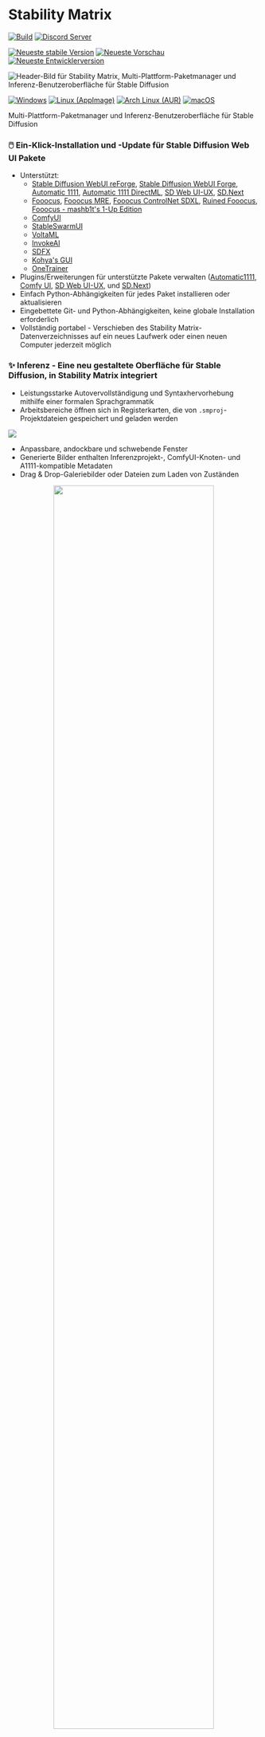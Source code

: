 # Stability Matrix

[![Build](https://github.com/LykosAI/StabilityMatrix/actions/workflows/build.yml/badge.svg)](https://github.com/LykosAI/StabilityMatrix/actions/workflows/build.yml)
[![Discord Server](https://img.shields.io/discord/1115555685476868168?logo=discord&logoColor=white&label=Discord%20Server)](https://discord.com/invite/TUrgfECxHz)

[![Neueste stabile Version](https://img.shields.io/github/v/release/LykosAI/StabilityMatrix?label=Latest%20Stable&link=https%3A%2F%2Fgithub.com%2FLykosAI%2FStabilityMatrix%2Freleases%2Flatest)][release]
[![Neueste Vorschau](https://img.shields.io/badge/dynamic/json?url=https%3A%2F%2Fcdn.lykos.ai%2Fupdate-v3.json&query=%24.updates.preview%5B%22win-x64%22%5D.version&prefix=v&label=Latest%20Preview&color=b57400&cacheSeconds=60&link=https%3A%2F%2Flykos.ai%2Fdownloads)](https://lykos.ai/downloads)
[![Neueste Entwicklerversion](https://img.shields.io/badge/dynamic/json?url=https%3A%2F%2Fcdn.lykos.ai%2Fupdate-v3.json&query=%24.updates.development%5B%22win-x64%22%5D.version&prefix=v&label=Latest%20Dev&color=880c21&cacheSeconds=60&link=https%3A%2F%2Flykos.ai%2Fdownloads)](https://lykos.ai/downloads)

[release]: https://github.com/LykosAI/StabilityMatrix/releases/latest
[download-win-x64]: https://github.com/LykosAI/StabilityMatrix/releases/latest/download/StabilityMatrix-win-x64.zip
[download-linux-appimage-x64]: https://github.com/LykosAI/StabilityMatrix/releases/latest/download/StabilityMatrix-linux-x64.zip
[download-linux-aur-x64]: https://aur.archlinux.org/packages/stabilitymatrix
[download-macos-arm64]: https://github.com/LykosAI/StabilityMatrix/releases/latest/download/StabilityMatrix-macos-arm64.dmg

[auto1111]: https://github.com/AUTOMATIC1111/stable-diffusion-webui
[auto1111-directml]: https://github.com/lshqqytiger/stable-diffusion-webui-directml
[webui-ux]: https://github.com/anapnoe/stable-diffusion-webui-ux
[comfy]: https://github.com/comfyanonymous/ComfyUI
[sdnext]: https://github.com/vladmandic/automatic
[voltaml]: https://github.com/VoltaML/voltaML-fast-stable-diffusion
[invokeai]: https://github.com/invoke-ai/InvokeAI
[fooocus]: https://github.com/lllyasviel/Fooocus
[fooocus-mre]: https://github.com/MoonRide303/Fooocus-MRE
[ruined-fooocus]: https://github.com/runew0lf/RuinedFooocus
[fooocus-controlnet]: https://github.com/fenneishi/Fooocus-ControlNet-SDXL
[kohya-ss]: https://github.com/bmaltais/kohya_ss
[onetrainer]: https://github.com/Nerogar/OneTrainer
[forge]: https://github.com/lllyasviel/stable-diffusion-webui-forge
[stable-swarm]: https://github.com/Stability-AI/StableSwarmUI
[sdfx]: https://github.com/sdfxai/sdfx
[fooocus-mashb1t]: https://github.com/mashb1t/Fooocus
[reforge]: https://github.com/Panchovix/stable-diffusion-webui-reForge

[civitai]: https://civitai.com/
[huggingface]: https://huggingface.co/

![Header-Bild für Stability Matrix, Multi-Plattform-Paketmanager und Inferenz-Benutzeroberfläche für Stable Diffusion](https://cdn.lykos.ai/static/sm-banner-rounded.webp)

[![Windows](https://img.shields.io/badge/Windows%2010,%2011-%230079d5.svg?style=for-the-badge&logo=Windows%2011&logoColor=white)][download-win-x64]
[![Linux (AppImage)](https://img.shields.io/badge/Linux%20(AppImage)-FCC624?style=for-the-badge&logo=linux&logoColor=black)][download-linux-appimage-x64]
[![Arch Linux (AUR)](https://img.shields.io/badge/Arch%20Linux%20(AUR)-1793D1?style=for-the-badge&logo=archlinux&logoColor=white)][download-linux-aur-x64]
[![macOS](https://img.shields.io/badge/mac%20os%20(apple%20silicon)-000000?style=for-the-badge&logo=macos&logoColor=F0F0F0)][download-macos-arm64]

Multi-Plattform-Paketmanager und Inferenz-Benutzeroberfläche für Stable Diffusion

### 🖱️ Ein-Klick-Installation und -Update für Stable Diffusion Web UI Pakete
- Unterstützt:
  - [Stable Diffusion WebUI reForge][reforge], [Stable Diffusion WebUI Forge][forge], [Automatic 1111][auto1111], [Automatic 1111 DirectML][auto1111-directml], [SD Web UI-UX][webui-ux], [SD.Next][sdnext]
  - [Fooocus][fooocus], [Fooocus MRE][fooocus-mre], [Fooocus ControlNet SDXL][fooocus-controlnet], [Ruined Fooocus][ruined-fooocus], [Fooocus - mashb1t's 1-Up Edition][fooocus-mashb1t]
  - [ComfyUI][comfy]
  - [StableSwarmUI][stable-swarm]
  - [VoltaML][voltaml]
  - [InvokeAI][invokeai]
  - [SDFX][sdfx]
  - [Kohya's GUI][kohya-ss]
  - [OneTrainer][onetrainer]
- Plugins/Erweiterungen für unterstützte Pakete verwalten ([Automatic1111][auto1111], [Comfy UI][comfy], [SD Web UI-UX][webui-ux], und [SD.Next][sdnext])
- Einfach Python-Abhängigkeiten für jedes Paket installieren oder aktualisieren
- Eingebettete Git- und Python-Abhängigkeiten, keine globale Installation erforderlich
- Vollständig portabel - Verschieben des Stability Matrix-Datenverzeichnisses auf ein neues Laufwerk oder einen neuen Computer jederzeit möglich

### ✨ Inferenz - Eine neu gestaltete Oberfläche für Stable Diffusion, in Stability Matrix integriert
- Leistungsstarke Autovervollständigung und Syntaxhervorhebung mithilfe einer formalen Sprachgrammatik
- Arbeitsbereiche öffnen sich in Registerkarten, die von `.smproj`-Projektdateien gespeichert und geladen werden

![](https://cdn.lykos.ai/static/sm-banner-inference-rounded.webp)

- Anpassbare, andockbare und schwebende Fenster
- Generierte Bilder enthalten Inferenzprojekt-, ComfyUI-Knoten- und A1111-kompatible Metadaten
- Drag & Drop-Galeriebilder oder Dateien zum Laden von Zuständen

<p align="center">
  <img style="width: 80%; height: 80%" src="https://github.com/LykosAI/StabilityMatrix/assets/13956642/4341cc34-a584-4e9c-bb3b-276009bdae80" alt=""/>
</p>

### 🚀 Launcher mit Syntax-hervorgehobenen Terminalemulator, geroutete GUI-Eingabeaufforderungen
- Startargumente-Editor mit vordefinierten oder benutzerdefinierten Optionen für jede Paketinstallation
- Konfigurierbare Umgebungsvariablen

<p align="center">
  <img style="width: 80%; height: 80%" src="https://github.com/LykosAI/StabilityMatrix/assets/13956642/75456866-9d95-47c6-8c0a-fdc19443ee02" alt=""/>
</p>

### 🗃️ Checkpoint-Manager, konfiguriert zur gemeinsamen Nutzung durch alle Paketinstallationen
- Option zum Auffinden von CivitAI-Metadaten und Vorschaubildern für neue lokale Importe

### ☁️ Modell-Browser zum Importieren von [CivitAI][civitai] und [HuggingFace][huggingface]
- Automatischer Import in den zugehörigen Modellordner, abhängig vom Modelltyp
- Lädt relevante Metadateien und Vorschaubilder herunter
- Downloads können pausiert und fortgesetzt werden, auch nach dem Schließen der App

<p align="center">
  <img style="width: 80%; height: 80%" src="https://github.com/LykosAI/StabilityMatrix/assets/13956642/30b9f610-6033-4307-8d92-7d72

b93cd73e" alt=""/>
</p>

### Gemeinsames Modellverzeichnis für alle deine Pakete
- Lokale Modelle durch einfaches Drag & Drop importieren
- Option, automatisch CivitAI-Metadaten und Vorschaubilder für neue lokale Importe zu finden

<p align="center">
  <img style="width: 80%; height: 80%" src="https://github.com/LykosAI/StabilityMatrix/assets/13956642/d42d1c53-67a4-45a0-b009-21400d44e17e" alt=""/>
</p>

- Verbundene Metadaten für bestehende Modelle finden
<p align="center">
  <img style="width: 80%; height: 80%" src="https://cdn.lykos.ai/static/sc-checkpoints-find-connected.gif" alt=""/>
</p>

## Lokalisierung
Stability Matrix ist dank unserer Community-Beitragenden jetzt in den folgenden Sprachen verfügbar:
- 🇺🇸 Englisch
- 🇯🇵 日本語 
  - kgmkm_mkgm
- 🇨🇳 中文（简体，繁体）
  - jimlovewine
- 🇮🇹 Italienisch
  - Marco Capelli
- 🇫🇷 Französisch
  - eephyne
  - Greg
- 🇪🇸 Spanisch
  - Carlos Baena 
  - Lautaroturina
- 🇷🇺 Russisch
  - aolko
  - den1251
- 🇹🇷 Türkisch
  - Progesor
- 🇩🇪 Deutsch
  - Mario da Graca
- 🇵🇹 Portugiesisch
  - nextosai
- 🇧🇷 Portugiesisch (Brasilien)
  - jbostroski
  - thiagojramos
- 🇰🇷 Koreanisch
  - maakcode

Wenn du eine Übersetzung beitragen möchtest, erstelle bitte ein Issue oder kontaktiere uns auf Discord. Gib eine E-Mail-Adresse an, an die wir eine Einladung zu unserem [POEditor](https://poeditor.com/) Projekt senden können.

## Haftungsausschlüsse
Alle Marken, Logos und Markennamen sind Eigentum ihrer jeweiligen Inhaber. Alle in diesem Dokument und lizenzierten Anwendungen verwendeten Firmen-, Produkt- und Dienstleistungsnamen dienen nur zur Identifikation. Die Verwendung dieser Namen, Marken und Logos impliziert keine Befürwortung.

## Lizenz

Dieses Repository enthält den neuesten Quellcode-Release von Stability Matrix und ist unter der [GNU Affero General Public License](https://www.gnu.org/licenses/agpl-3.0.en.html) lizenziert. Binär- und ausführbare Veröffentlichungen sind unter der [Endbenutzer-Lizenzvereinbarung](https://lykos.ai/license) lizenziert.
